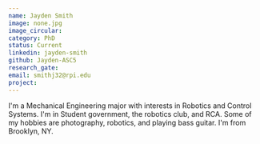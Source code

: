 ```yaml
---
name: Jayden Smith
image: none.jpg
image_circular:
category: PhD
status: Current
linkedin: jayden-smith
github: Jayden-ASC5
research_gate: 
email: smithj32@rpi.edu
project: 
---
```


I'm a Mechanical Engineering major with interests in Robotics and Control Systems. I'm in Student government, the robotics club, and RCA. Some of my hobbies are photography, robotics, and playing bass guitar. I'm from Brooklyn, NY.

